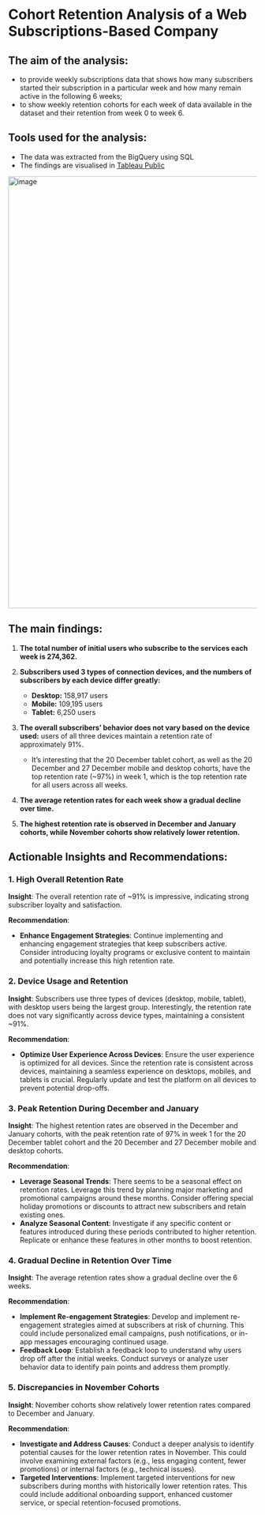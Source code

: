 # Cohort Retention Analysis of a Web Subscriptions-Based Company

## The aim of the analysis:																									
* to provide weekly subscriptions data that shows how many subscribers started their subscription in a particular week and how many remain active in the following 6 weeks;																									
* to show weekly retention cohorts for each week of data available in the dataset and their retention from week 0 to week 6.

## Tools used for the analysis:																				
* The data was extracted from the BigQuery using SQL
* The findings are visualised in [Tableau Public](https://public.tableau.com/views/M3_S1_ProjectbyIeva/RetentionDashboard?:language=en-US&publish=yes&:display_count=n&:origin=viz_share_link)
<img width="875" alt="image" src="https://github.com/Ieva-Ieva/Cohort-Retention-Analysis/assets/96474283/a2290953-29e5-4f50-b5d2-69568e1714fe">

## The main findings:

1. **The total number of initial users who subscribe to the services each week is 274,362.**

2. **Subscribers used 3 types of connection devices, and the numbers of subscribers by each device differ greatly:**
   - **Desktop:** 158,917 users
   - **Mobile:** 109,195 users
   - **Tablet:** 6,250 users

3. **The overall subscribers’ behavior does not vary based on the device used:** users of all three devices maintain a retention rate of approximately 91%.
   - It’s interesting that the 20 December tablet cohort, as well as the 20 December and 27 December mobile and desktop cohorts, have the top retention rate (~97%) in week 1, which is the top retention rate for all users across all weeks.

4. **The average retention rates for each week show a gradual decline over time.**

5. **The highest retention rate is observed in December and January cohorts, while November cohorts show relatively lower retention.**

## Actionable Insights and Recommendations:

### 1. High Overall Retention Rate
**Insight**: The overall retention rate of ~91% is impressive, indicating strong subscriber loyalty and satisfaction. 

**Recommendation**: 
- **Enhance Engagement Strategies**: Continue implementing and enhancing engagement strategies that keep subscribers active. Consider introducing loyalty programs or exclusive content to maintain and potentially increase this high retention rate.

### 2. Device Usage and Retention
**Insight**: Subscribers use three types of devices (desktop, mobile, tablet), with desktop users being the largest group. Interestingly, the retention rate does not vary significantly across device types, maintaining a consistent ~91%.

**Recommendation**:
- **Optimize User Experience Across Devices**: Ensure the user experience is optimized for all devices. Since the retention rate is consistent across devices, maintaining a seamless experience on desktops, mobiles, and tablets is crucial. Regularly update and test the platform on all devices to prevent potential drop-offs.

### 3. Peak Retention During December and January
**Insight**: The highest retention rates are observed in the December and January cohorts, with the peak retention rate of 97% in week 1 for the 20 December tablet cohort and the 20 December and 27 December mobile and desktop cohorts.

**Recommendation**:
- **Leverage Seasonal Trends**: There seems to be a seasonal effect on retention rates. Leverage this trend by planning major marketing and promotional campaigns around these months. Consider offering special holiday promotions or discounts to attract new subscribers and retain existing ones.
- **Analyze Seasonal Content**: Investigate if any specific content or features introduced during these periods contributed to higher retention. Replicate or enhance these features in other months to boost retention.

### 4. Gradual Decline in Retention Over Time
**Insight**: The average retention rates show a gradual decline over the 6 weeks.

**Recommendation**:
- **Implement Re-engagement Strategies**: Develop and implement re-engagement strategies aimed at subscribers at risk of churning. This could include personalized email campaigns, push notifications, or in-app messages encouraging continued usage.
- **Feedback Loop**: Establish a feedback loop to understand why users drop off after the initial weeks. Conduct surveys or analyze user behavior data to identify pain points and address them promptly.

### 5. Discrepancies in November Cohorts
**Insight**: November cohorts show relatively lower retention rates compared to December and January.

**Recommendation**:
- **Investigate and Address Causes**: Conduct a deeper analysis to identify potential causes for the lower retention rates in November. This could involve examining external factors (e.g., less engaging content, fewer promotions) or internal factors (e.g., technical issues).
- **Targeted Interventions**: Implement targeted interventions for new subscribers during months with historically lower retention rates. This could include additional onboarding support, enhanced customer service, or special retention-focused promotions.																						

